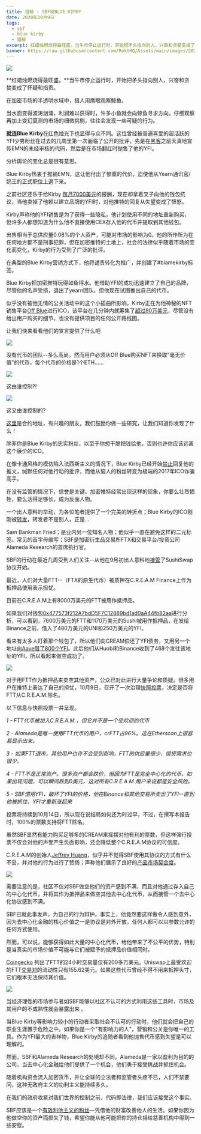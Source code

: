 ```yaml
---
title: 猎鲸 - SBF和BLUE KIRBY
date: 2020年10月9日
tags:
  - sbf
  - blue kirby
  - 猎鲸
excerpt: 红蜡烛燃烧得最旺盛。当牛市停止运行时，开始把矛头指向别人，兴奋和贪婪变成了怀疑和指责。在加密市场的半透明水域中，猎人用鹰眼观察鲸鱼。
banner: https://raw.githubusercontent.com/RektHQ/Assets/main/images/2020/10/Sperm-Whale-capture-3400gty-58b96f8b5f9b58af5c479aa4.png
---
```


![](https://raw.githubusercontent.com/RektHQ/Assets/main/images/2020/10/Sperm-Whale-capture-3400gty-58b96f8b5f9b58af5c479aa4.png)

**红蜡烛燃烧得最旺盛。**当牛市停止运行时，开始把矛头指向别人，兴奋和贪婪变成了怀疑和指责。

在加密市场的半透明水域中，猎人用鹰眼观察鲸鱼。

当水面变得波涛汹涌，利润难以获得时，许多小鱼就会向鲸鱼寻求方向。仔细观察再加上变幻莫测的市场的细微挑剔，往往会发现一些可疑的行为。

**就连Blue Kirby**在红色烛光下也显得与众不同。这位曾经被普遍喜爱的超活跃的YFI少男粉丝在过去的几周里第一次面临了公开的批评，先是在[黑客](https://www.rekt.news/eminence-rekt-in-prod/)之前天真地宣传EMN的未经审核的代码，然后是在市场翻红时抛售了他的YFI。

分析舆论的变化总是很有意思。

Blue Kirby热衷于推销EMN，这让他付出了惨重的代价，迫使他从Yearn通讯官/ 奶王的正式职位上退下来。

之前社区还乐于给Kirby [每月7000美元](https://gov.yearn.finance/t/nomination-for-roles-multisig-to-approve-execute/4549)的报酬，现在却拿着叉子向他的钱包抗议，当他卖掉了他赖以建立品牌的YFI时，对他推特的回复从失望变成了愤怒。

Kirby声称他的YFI销售是为了获得一些隐私，他计划使用不同的地址重新购买，但许多人都想知道为什么他不直接使用CEX存入他的代币并提取到其他钱包。

出售相当于总供应量0.08%的个人资产，可能对市场的影响为0。他的所作所为在任何地方都不是刑事犯罪，但在加密推特的土地上，社会的法律似乎随着市场的变化而变化，Kirby的行为受到了广泛的批评。

在典型的Blue Kirby营销方式下，他将谴责转化为推广，并创建了#blamekirby标签。

Blue Kirby把加密推特玩得如鱼得水。他借助YFI的成功迅速建立了自己的品牌，尽管他的名声受损，退出了yearn团队，但他现在试图推出自己的代币。

似乎没有被他无情的公关活动中的这个小插曲所影响，Kirby正在为他神秘的NFT销售平台[Off Blue](https://off---blue.com/)进行ICO，该平台在几分钟内就筹集了[超过80万美元](https://twitter.com/MarketStupid/status/1314558440392454145?s=20)，尽管没有给出用户购买的细节，也没有提供项目的任何公开路线图。

让我们快来看看他们的宣言提供了什么吧 

![](https://lh3.googleusercontent.com/es0MCiRS7CbJUWUJ6CWOoRgRh-J9Ll-4CFfr3G2dA_xL9ee1O-H29kKUKuDwq5c3sJmgWAvlm6wwQM1reY5APaTh2o6xXiL6eYnccXeoS6YJYeE8Rubw1xPQnHUM9Ea4CJAjOC7W)

没有代币的团队--多么高尚。然而用户必须从Off Blue购买NFT来换取"毫无价值"的代币，每个代币的价格是1个ETH...... 

![](https://lh3.googleusercontent.com/11MwBLNhIZcAI1wU7tqC-5I2asCPuiCu6G0V7ACLnYE-9H89-RMUpqSEf7oyPvEpYROXAjM1r2SRcpHjj269p5IxaJxRAids3_pIu-4w5ro40cOjhgx42ZbfxKfNjVBIZwldSA9j)

这由谁控制?! 

![](https://lh3.googleusercontent.com/2xIs667NQ69KNP3yGIOqlnbW9GUx3P_L2WnTse9A9NTdzyGSDET-2sWbbX-2nL88cpAoohWrBC7YwpcPfSOjETJhiQ6fK1GliEPfcy1MKJbAIBTM9pMYZnnD89RCCNsFwFvSbTJX)

这又由谁控制的?

[这里](https://etherscan.io/address/0xA11f2dec4bab2E07de7708Dd640004Ef80cCaBCe#code)是合约地址，有兴趣的朋友，我们鼓励你做一些研究，让我们知道你发现了什么！

除非你是Blue Kirby的忠实粉丝，以至于你想干脆把钱给他，否则也许你应该远离这个廉价的ICO。

在像卡通风格的模仿陷入法西斯主义的情况下，Blue Kirby已经开始[禁止](https://twitter.com/meeseeking/status/1314581750153121793?s=21)回复他的推文，缄默任何对他行动的批评，而他从恼人的粉丝转变为极端的2017年ICO诈骗高手。

在没有监管的情况下，信誉是关键。加密推特经常出现这样的现象，你要么壮烈牺牲，要么活得足够长，成为反面人物。

一个出人意料的举动，为各位笔者提供了一个完美的转折点；Blue Kirby的ICO刚刚被[转发](https://twitter.com/off___blue/status/1314310177609318400?s=20)，转发者不是别人，正是...

Sam Bankman Fried；是业内另一位知名人物；他似乎一直在避免这样的二元标签。常见的首字母缩写；SBF是加密衍生品交易所FTX和交易平台/投资公司Alameda Research的首席执行官。

SBF的行动在最近几周受到人们关注--从他在9月初出人意料地[接管](https://twitter.com/SBF_Alameda/status/1302510335803363331?s=20)了SushiSwap协议开始。

最近，人们对大量FTT--（FTX的原生代币）被质押在C.R.E.A.M Finance上作为抵押品使用表示担忧。

目前在C.R.E.A.M上有8000万美元的FTT被用作抵押品。

如果我们对钱包[0x477573f212A7bdD5F7C12889bd1ad0aA44fb82aa](https://debank.com/portfolio/0x477573f212A7bdD5F7C12889bd1ad0aA44fb82aa)进行分析，可以看到，7600万美元的FTT和1170万美元的Sushi被用作抵押品，在发给Binance之前，借入了480万美元的UNI和250万美元的YFI。

看来有太多人盯着那个钱包了，所以他们向CREAM偿还了YFI债务，又用另一个地址[向Aave借了800个YFI](https://twitter.com/JulienThevenard/status/1314151926586634241?s=20)。此后他们从Huobi和Binance收到了468个发往该地址的YFI，所以看起来做空成功了。 

![](https://lh4.googleusercontent.com/G-Go16pH155x6ckdT12bHxYa7W-M8Xix6MZ6lxgsV3J311xz7lXZL1KGHnLrTxBAPEhZZXB6LTxPPo8qRMZhQbGnB8ekxsB00fyRVE5jqwKMhRQnSMp0kbcXC9F39Ao4YVIs6jFY)

对于用FTT作为抵押品来卖空其他资产，公众已对此进行大量争论和质疑。很多用户在推特上表达了自己的担忧，10月9日，召开了一次治理[快照投票](https://snapshot.page/#/cream/proposal/QmapHjJJGMwvSVygCMKaTaGbWiPdtaqu5fxXM5LQhWSqgT)，决定是否将FTT从C.R.E.A.M.除名。

以下信息与快照投票一并呈现。

_1 - FTT代币被加入C.R.E.A.M.，但它并不是一个受欢迎的代币_

_2 - Alameda是唯一使用FTT代币的用户，crFTT占96%。这在Etherscan上很容易显示出来。_

_3 - 如果FTT退市，其他用户也许不会受到影响，FTT的供应量很少，借贷需求也很少。_

_4 - FTT不是正常资产。很多资产都会跌价，但因为FTT是完全中心化的代币，如果出现问题，可以瞬间跌到0美元，这对所有C.R.E.A.M.用户来说都是安全风险。_

_5 - SBF借用YFI，破坏了YFI的价格，他在Binance和其他交易所卖出了YFI--直到他被抓住，YFI才重新涨起来_

投票将持续到10月14日，所以现在说结局如何还为时过早，不过，在撰写本报告时，100%的票数支持将FTT除名。

虽然SBF显然有能力购买足够多的CREAM来摇摆对他有利的票数，但这样强行投票不仅会对他的声誉产生负面影响，还会降低整个C.R.E.A.M协议的可信度。

C.R.E.A.M的创始人[Jeffrey Huang](https://twitter.com/machibigbrother)，似乎并不觉得SBF使用其协议的方式有什么不妥，并对他的行为进行了赞扬；声称他们展示了良好的[产品市场契合度](https://twitter.com/machibigbrother/status/1313887798923935750?s=20)。 

![](https://lh5.googleusercontent.com/P4a0ECkn4OO3nQNwL-a8Fup1ambVFKV7PYltURmLISRwxB6NfsL6JceznpIEaxTkwpIa2AU-5Xtw0sFEcjFChgaPlTfAgpGEZT7-bsJbVtz0LQl-T8_5INBjZLhTynK1PA5ufzuC)

需要注意的是，社区不仅对SBF做空他们的资产感到不满，而且对他通过存入自己的中心化代币，并将其作为抵押品来做空其他去中心化代币，从而接管一个去中心化协议感到不满。

SBF已就此事发声，为自己的行为辩护。事实上，他竟然要这样做令人感到意外，因为去中心化金融的核心价值之一是协议是对外开放，任何人都可以以参数允许的任何方式使用。

然而，可以说，能够获得如此大量的中心化代币，给他带来了不公平的优势，特别是当真实的市场价值不可能与它们被赋予的抵押品价值相同时。

[Coingecko](https://www.coingecko.com/en/coins/ftx-token) 列出了FTT的24小时交易量仅有200多万美元。Uniswap上最受欢迎的FTT[交易对](https://info.uniswap.org/pair/0x36d6a86226d2fc54361241b8b030dd86bc55ed04)的流动性只有155.62美元。如果这些代币曾经不得不用来抵押头寸，它们根本无法保持其价值。 

![](https://lh3.googleusercontent.com/YQc1p1Cjir7zQNE3u_5zdfzv7yfKv3Pxc2XXnrEwaszZX_df0FkC58WROMfYgI1xilMtygLTm3R8u_COSk-2ZBBjy-QRNaey-OaoUIYl2wX1YjDUdl588sHUGaxh8sC5GRzPTlhp)

当经济理性的市场参与者如SBF能够以社区不认可的方式利用这些工具时，市场及其用户的不成熟性就会暴露出来 。

当Blue Kirby等影响力较小的行动者采取社会不认可的行动时，他们就会把自己的职业生涯置于危险之中。如果你是一个"有影响力的人"，营销和公关是你唯一的工具。作为YFI最大的吉祥物，Blue Kirby的追随者看到他抛售代币感到失望是可以理解的。

然而，SBF和Alameda Research的处境却不同。Alameda是一家以盈利为目的的公司，当去中心化金融给他们提供了一个机会，他们勇于接受挑战并抓住机会。

随着机构资金流入加密货币，并让全球的立法者和监管者头疼不已，人们不禁要问，这种无政府主义的功利主义能持续多久。

在我们的政府收紧对我们世界的控制之前，代码即法律，我们应该接受这个事实。

SBF应该是一个[有效利他主义的粉丝](https://80000hours.org/career-guide/member-stories/sam-bankman-fried/)—凭借他的财富改善他人的生活。如果你因为他做空你的资产而损失了钱，希望你能从他可能把你的持仓捐给慈善机构中得到一些安慰。


